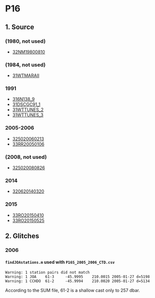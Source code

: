 # P16
## 1. Source
### (1980, not used)
+ [32NM19800810](https://cchdo.ucsd.edu/cruise/32NM19800810)

### (1984, not used)
+ [31WTMARAII](https://cchdo.ucsd.edu/cruise/31WTMARAII)

### 1991
+ [316N138_9](https://cchdo.ucsd.edu/cruise/316N138_9)
+ [31DSCGC91_1](https://cchdo.ucsd.edu/cruise/31DSCGC91_1)
+ [31WTTUNES_2](https://cchdo.ucsd.edu/cruise/31WTTUNES_2)
+ [31WTTUNES_3](https://cchdo.ucsd.edu/cruise/31WTTUNES_3)

### 2005-2006
+ [325020060213](https://cchdo.ucsd.edu/cruise/325020060213)
+ [33RR20050106](https://cchdo.ucsd.edu/cruise/33RR200501)

### (2008, not used)
+ [325020080826](https://cchdo.ucsd.edu/cruise/325020080826)

### 2014
+ [320620140320](https://cchdo.ucsd.edu/cruise/320620140320)

### 2015
+ [33RO20150410](https://cchdo.ucsd.edu/cruise/33RO20150410)
+ [33RO20150525](https://cchdo.ucsd.edu/cruise/33RO20150525)

## 2. Glitches
### 2006
#### `findJOAstations.m` used with `P16S_2005_2006_CTD.csv`

~~~
Warning: 1 station pairs did not match
Warning: 1 JOA    61-3     -45.9995    210.0015 2005-01-27 d=5198
Warning: 1 CCHDO  61-2     -45.9994    210.0020 2005-01-27 d=5134
~~~
According to the SUM file, 61-2 is a shallow cast only to 257 dbar.
